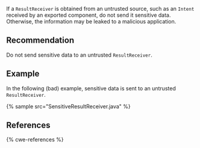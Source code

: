 If a `ResultReceiver` is obtained from an untrusted source, such as an `Intent` received by an exported component, do not send it sensitive data. Otherwise, the information may be leaked to a malicious application.


## Recommendation
Do not send sensitive data to an untrusted `ResultReceiver`.


## Example
In the following (bad) example, sensitive data is sent to an untrusted `ResultReceiver`.

{% sample src="SensitiveResultReceiver.java" %}

## References
{% cwe-references %}
